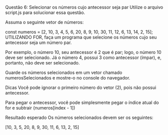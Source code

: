 Questão 6: Selecionar os números cujo antecessor seja par
Utilize o arquivo script.js para solucionar essa questão.

Assuma o seguinte vetor de números:

const numeros = [2, 10, 3, 4, 5, 6, 20, 8, 9, 10, 30, 11, 12, 6, 13, 14, 2, 15];
UTILIZANDO FOR, faça um programa que selecione os números cujo seu antecessor seja um número par.

Por exemplo, o número 10, seu antecessor é 2 que é par; logo, o número 10 deve ser selecionado. Já o número 4, possui 3 como antecessor (ímpar), e, portanto, não deve ser selecionado.

Guarde os números selecionados em um vetor chamado numerosSelecionados e mostre-o no console do navegador.

Dicas
Você pode ignorar o primeiro número do vetor (2), pois não possui antecessor.

Para pegar o antecessor, você pode simplesmente pegar o índice atual do for e subtrair (numeros[index - 1])

Resultado esperado
Os números selecionados devem ser os seguintes:

[10, 3, 5, 20, 8, 9, 30, 11, 6, 13, 2, 15]